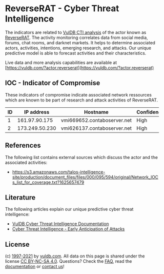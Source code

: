 # ReverseRAT - Cyber Threat Intelligence

The indicators are related to [VulDB CTI analysis](https://vuldb.com/?doc.cti) of the actor known as [ReverseRAT](https://vuldb.com/?actor.reverserat). The activity monitoring correlates data from social media, forums, chat rooms, and darknet markets. It helps to determine associated actors, activities, intentions, emerging research, and attacks. Our unique predictive model is able to forecast activities and their characteristics.

Live data and more analysis capabilities are available at [https://vuldb.com/?actor.reverserat](https://vuldb.com/?actor.reverserat)

## IOC - Indicator of Compromise

These indicators of compromise indicate associated network ressources which are known to be part of research and attack activities of ReverseRAT.

ID | IP address | Hostname | Confidence
-- | ---------- | -------- | ----------
1 | 161.97.90.175 | vmi669652.contaboserver.net | High
2 | 173.249.50.230 | vmi626137.contaboserver.net | High

## References

The following list contains external sources which discuss the actor and the associated activities:

* https://s3.amazonaws.com/talos-intelligence-site/production/document_files/files/000/095/594/original/Network_IOCs_list_for_coverage.txt?1625657479

## Literature

The following articles explain our unique predictive cyber threat intelligence:

* [VulDB Cyber Threat Intelligence Documentation](https://vuldb.com/?doc.cti)
* [Cyber Threat Intelligence - Early Anticipation of Attacks](https://www.scip.ch/en/?labs.20201022)

## License

(c) [1997-2021](https://vuldb.com/?doc.changelog) by [vuldb.com](https://vuldb.com/?doc.about). All data on this page is shared under the license [CC BY-NC-SA 4.0](https://creativecommons.org/licenses/by-nc-sa/4.0/). Questions? Check the [FAQ](https://vuldb.com/?doc.faq), read the [documentation](https://vuldb.com/?doc) or [contact us](https://vuldb.com/?contact)!
